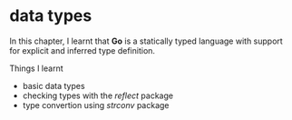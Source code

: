 # data types
In this chapter, I learnt that **Go** is a statically typed language with support for explicit and inferred type definition.

Things I learnt

- basic data types
- checking types with the _reflect_ package
- type convertion using _strconv_ package
